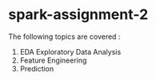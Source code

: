 # spark-assignment-2

The following topics are covered :

1) EDA Exploratory Data Analysis
2) Feature Engineering
3) Prediction 

